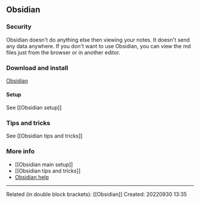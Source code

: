 ## Obsidian
### Security
Obsidian doesn't do anything else then viewing your notes. It doesn't send any data anywhere. If you don't want to use Obsidian, you can view the md files just from the browser or in another editor. 

### Download and install
[Obsidian](https://help.obsidian.md/Getting+started/Download+and+install+Obsidian)

#### Setup
See [[Obsidian setup]]

### Tips and tricks
See [[Obsidian tips and tricks]]

### More info
- [[Obsidian main setup]]
- [[Obsidian tips and tricks]]
- [Obsidian help](https://help.obsidian.md/Obsidian/Index)

---
Related (in double block brackets): [[Obsidian]]
Created: 20220930 13:35  